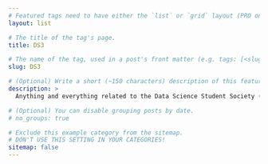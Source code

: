 ```yaml
---
# Featured tags need to have either the `list` or `grid` layout (PRO only).
layout: list

# The title of the tag's page.
title: DS3

# The name of the tag, used in a post's front matter (e.g. tags: [<slug>]).
slug: DS3

# (Optional) Write a short (~150 characters) description of this featured tag.
description: >
  Anything and everything related to the Data Science Student Society (DS3) at UCSD!

# (Optional) You can disable grouping posts by date.
# no_groups: true

# Exclude this example category from the sitemap.
# DON'T USE THIS SETTING IN YOUR CATEGORIES!
sitemap: false
---
```

